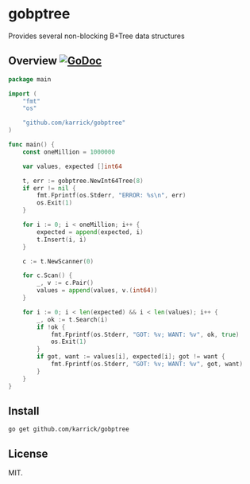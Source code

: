 # gobptree

Provides several non-blocking B+Tree data structures

## Overview [![GoDoc](https://godoc.org/github.com/karrick/gobptree?status.svg)](https://godoc.org/github.com/karrick/gobptree)

```Go
package main

import (
    "fmt"
    "os"

    "github.com/karrick/gobptree"
)

func main() {
    const oneMillion = 1000000

    var values, expected []int64

    t, err := gobptree.NewInt64Tree(8)
    if err != nil {
        fmt.Fprintf(os.Stderr, "ERROR: %s\n", err)
        os.Exit(1)
    }

    for i := 0; i < oneMillion; i++ {
        expected = append(expected, i)
        t.Insert(i, i)
    }

    c := t.NewScanner(0)

    for c.Scan() {
        _, v := c.Pair()
        values = append(values, v.(int64))
    }

    for i := 0; i < len(expected) && i < len(values); i++ {
        _, ok := t.Search(i)
        if !ok {
            fmt.Fprintf(os.Stderr, "GOT: %v; WANT: %v", ok, true)
            os.Exit(1)
        }
        if got, want := values[i], expected[i]; got != want {
            fmt.Fprintf(os.Stderr, "GOT: %v; WANT: %v", got, want)
        }
    }
}
```

## Install

```
go get github.com/karrick/gobptree
```

## License

MIT.
